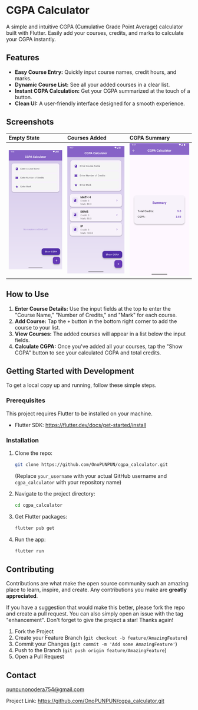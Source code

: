 # CGPA Calculator

A simple and intuitive CGPA (Cumulative Grade Point Average) calculator built with Flutter. Easily add your courses, credits, and marks to calculate your CGPA instantly.

## Features

* **Easy Course Entry:** Quickly input course names, credit hours, and marks.
* **Dynamic Course List:** See all your added courses in a clear list.
* **Instant CGPA Calculation:** Get your CGPA summarized at the touch of a button.
* **Clean UI:** A user-friendly interface designed for a smooth experience.

## Screenshots

| Empty State                                                                                                | Courses Added                                                                                                  | CGPA Summary                                                                                                 |
| :--------------------------------------------------------------------------------------------------------- | :----------------------------------------------------------------------------------------------------------- | :----------------------------------------------------------------------------------------------------------- |
| ![Screenshot of the app with no courses added, showing input fields for course name, credits, and mark.](screenshot/s1.png) | ![Screenshot of the app with three courses (MATH 4, DBMS, IP) added, showing their credits and marks.](screenshot/s2.png) | ![Screenshot of the CGPA Summary screen, showing total credits and CGPA.](screenshot/s3.png) |

## How to Use

1.  **Enter Course Details:** Use the input fields at the top to enter the "Course Name," "Number of Credits," and "Mark" for each course.
2.  **Add Course:** Tap the `+` button in the bottom right corner to add the course to your list.
3.  **View Courses:** The added courses will appear in a list below the input fields.
4.  **Calculate CGPA:** Once you've added all your courses, tap the "Show CGPA" button to see your calculated CGPA and total credits.

## Getting Started with Development

To get a local copy up and running, follow these simple steps.

### Prerequisites

This project requires Flutter to be installed on your machine.

* Flutter SDK: https://flutter.dev/docs/get-started/install

### Installation

1.  Clone the repo:

    ```bash
    git clone https://github.com/OnoPUNPUN/cgpa_calculator.git
    ```

    (Replace `your_username` with your actual GitHub username and `cgpa_calculator` with your repository name)
2.  Navigate to the project directory:

    ```bash
    cd cgpa_calculator
    ```
3.  Get Flutter packages:

    ```bash
    flutter pub get
    ```
4.  Run the app:

    ```bash
    flutter run
    ```

## Contributing

Contributions are what make the open source community such an amazing place to learn, inspire, and create. Any contributions you make are **greatly appreciated**.

If you have a suggestion that would make this better, please fork the repo and create a pull request. You can also simply open an issue with the tag "enhancement".
Don't forget to give the project a star! Thanks again!

1.  Fork the Project
2.  Create your Feature Branch (`git checkout -b feature/AmazingFeature`)
3.  Commit your Changes (`git commit -m 'Add some AmazingFeature'`)
4.  Push to the Branch (`git push origin feature/AmazingFeature`)
5.  Open a Pull Request

## Contact

punpunonodera754@gmail.com

Project Link: https://github.com/OnoPUNPUN/cgpa_calculator.git
